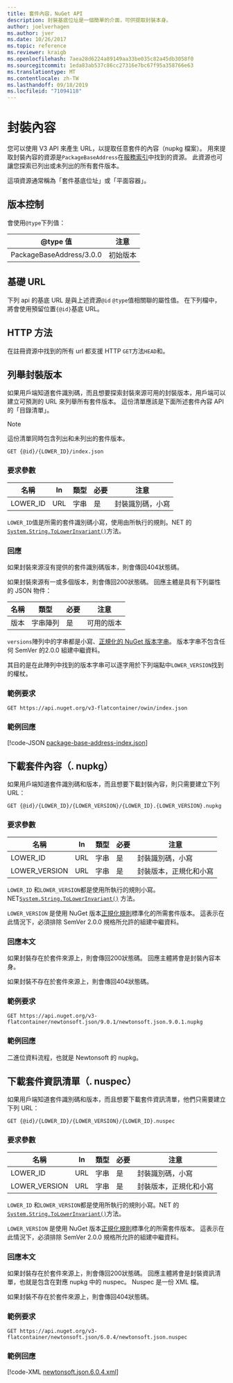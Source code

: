 ```yaml
---
title: 套件內容，NuGet API
description: 封裝基底位址是一個簡單的介面，可供提取封裝本身。
author: joelverhagen
ms.author: jver
ms.date: 10/26/2017
ms.topic: reference
ms.reviewer: kraigb
ms.openlocfilehash: 7aea28d6224a89149aa33be035c82a45db3058f0
ms.sourcegitcommit: 1eda83ab537c86cc27316e7bc67f95a358766e63
ms.translationtype: MT
ms.contentlocale: zh-TW
ms.lasthandoff: 09/18/2019
ms.locfileid: "71094118"
---
```

# <a name="package-content"></a>封裝內容

您可以使用 V3 API 來產生 URL，以提取任意套件的內容（nupkg 檔案）。 用來提取封裝內容的資源是`PackageBaseAddress`在[服務索引](service-index.md)中找到的資源。 此資源也可讓您探索已列出或未列出的所有套件版本。

這項資源通常稱為「套件基底位址」或「平面容器」。

## <a name="versioning"></a>版本控制

會使用`@type`下列值：

@type 值              | 注意
------------------------ | -----
PackageBaseAddress/3.0.0 | 初始版本

## <a name="base-url"></a>基礎 URL

下列 api 的基底 URL 是與上述資源`@id` `@type`值相關聯的屬性值。 在下列檔中，將會使用預留位置`{@id}`基底 URL。

## <a name="http-methods"></a>HTTP 方法

在註冊資源中找到的所有 url 都支援 HTTP `GET`方法`HEAD`和。

## <a name="enumerate-package-versions"></a>列舉封裝版本

如果用戶端知道套件識別碼，而且想要探索封裝來源可用的封裝版本，用戶端可以建立可預測的 URL 來列舉所有套件版本。 這份清單應該是下面所述套件內容 API 的「目錄清單」。

> [!Note]
> 這份清單同時包含列出和未列出的套件版本。

    GET {@id}/{LOWER_ID}/index.json

### <a name="request-parameters"></a>要求參數

名稱     | In     | 類型    | 必要 | 注意
-------- | ------ | ------- | -------- | -----
LOWER_ID | URL    | 字串  | 是      | 封裝識別碼，小寫

`LOWER_ID`值是所需的套件識別碼小寫，使用由所執行的規則。NET 的[`System.String.ToLowerInvariant()`](/dotnet/api/system.string.tolowerinvariant?view=netstandard-2.0#System_String_ToLowerInvariant)方法。

### <a name="response"></a>回應

如果封裝來源沒有提供的套件識別碼版本，則會傳回404狀態碼。

如果封裝來源有一或多個版本，則會傳回200狀態碼。 回應主體是具有下列屬性的 JSON 物件：

名稱     | 類型             | 必要 | 注意
-------- | ---------------- | -------- | -----
版本 | 字串陣列 | 是      | 可用的版本

`versions`陣列中的字串都是小寫、[正規化的 NuGet 版本字串](../concepts/package-versioning.md#normalized-version-numbers)。 版本字串不包含任何 SemVer 的2.0.0 組建中繼資料。

其目的是在此陣列中找到的版本字串可以逐字用於下列端點中`LOWER_VERSION`找到的權杖。

### <a name="sample-request"></a>範例要求

    GET https://api.nuget.org/v3-flatcontainer/owin/index.json

### <a name="sample-response"></a>範例回應

[!code-JSON [package-base-address-index.json](./_data/package-base-address-index.json)]

## <a name="download-package-content-nupkg"></a>下載套件內容（. nupkg）

如果用戶端知道套件識別碼和版本，而且想要下載封裝內容，則只需要建立下列 URL：

    GET {@id}/{LOWER_ID}/{LOWER_VERSION}/{LOWER_ID}.{LOWER_VERSION}.nupkg

### <a name="request-parameters"></a>要求參數

名稱          | In     | 類型   | 必要 | 注意
------------- | ------ | ------ | -------- | -----
LOWER_ID      | URL    | 字串 | 是      | 封裝識別碼，小寫
LOWER_VERSION | URL    | 字串 | 是      | 封裝版本，正規化和小寫

`LOWER_ID` 和`LOWER_VERSION`都是使用所執行的規則小寫。NET[`System.String.ToLowerInvariant()`](/dotnet/api/system.string.tolowerinvariant?view=netstandard-2.0#System_String_ToLowerInvariant)
方法。

`LOWER_VERSION` 是使用 NuGet 版本[正規化規則](../concepts/package-versioning.md#normalized-version-numbers)標準化的所需套件版本。 這表示在此情況下，必須排除 SemVer 2.0.0 規格所允許的組建中繼資料。

### <a name="response-body"></a>回應本文

如果封裝存在於套件來源上，則會傳回200狀態碼。 回應主體將會是封裝內容本身。

如果封裝不存在於套件來源上，則會傳回404狀態碼。

### <a name="sample-request"></a>範例要求

    GET https://api.nuget.org/v3-flatcontainer/newtonsoft.json/9.0.1/newtonsoft.json.9.0.1.nupkg

### <a name="sample-response"></a>範例回應

二進位資料流程，也就是 Newtonsoft 的 nupkg。

## <a name="download-package-manifest-nuspec"></a>下載套件資訊清單（. nuspec）

如果用戶端知道套件識別碼和版本，而且想要下載套件資訊清單，他們只需要建立下列 URL：

    GET {@id}/{LOWER_ID}/{LOWER_VERSION}/{LOWER_ID}.nuspec

### <a name="request-parameters"></a>要求參數

名稱          | In     | 類型   | 必要 | 注意
------------- | ------ | ------ | -------- | -----
LOWER_ID      | URL    | 字串 | 是      | 封裝識別碼，小寫
LOWER_VERSION | URL    | 字串 | 是      | 封裝版本，正規化和小寫

`LOWER_ID` 和`LOWER_VERSION`都是使用所執行的規則小寫。NET 的[`System.String.ToLowerInvariant()`](/dotnet/api/system.string.tolowerinvariant?view=netstandard-2.0#System_String_ToLowerInvariant)方法。

`LOWER_VERSION` 是使用 NuGet 版本[正規化規則](../concepts/package-versioning.md#normalized-version-numbers)標準化的所需套件版本。 這表示在此情況下，必須排除 SemVer 2.0.0 規格所允許的組建中繼資料。

### <a name="response-body"></a>回應本文

如果封裝存在於套件來源上，則會傳回200狀態碼。 回應主體將會是封裝資訊清單，也就是包含在對應 nupkg 中的 nuspec。 Nuspec 是一份 XML 檔。

如果封裝不存在於套件來源上，則會傳回404狀態碼。

### <a name="sample-request"></a>範例要求

    GET https://api.nuget.org/v3-flatcontainer/newtonsoft.json/6.0.4/newtonsoft.json.nuspec

### <a name="sample-response"></a>範例回應

[!code-XML [newtonsoft.json.6.0.4.xml](./_data/newtonsoft.json.6.0.4.xml)]
